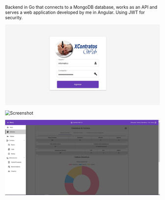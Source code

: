 Backend in Go that connects to a MongoDB database, works as an API and serves a web application developed by me in Angular.
Using JWT for security.

![Screenshot](docs/w1.jpg)

![Screenshot](docs/w21.jpg)

![Screenshot](docs/w3.jpg)